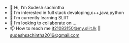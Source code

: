 - 👋 Hi, I’m Sudesh sachintha
- 👀 I’m interested in full stack devaloping,c++,java,python
- 🌱 I’m currently learning SLIIT
- 💞️ I’m looking to collaborate on ...
- 📫 How to reach me it21083150@my.sliit.lk || sudeshsachintha2016@gmail.com

<!---
IT21083150/IT21083150 is a ✨ special ✨ repository because its `README.md` (this file) appears on your GitHub profile.
You can click the Preview link to take a look at your changes.
--->
